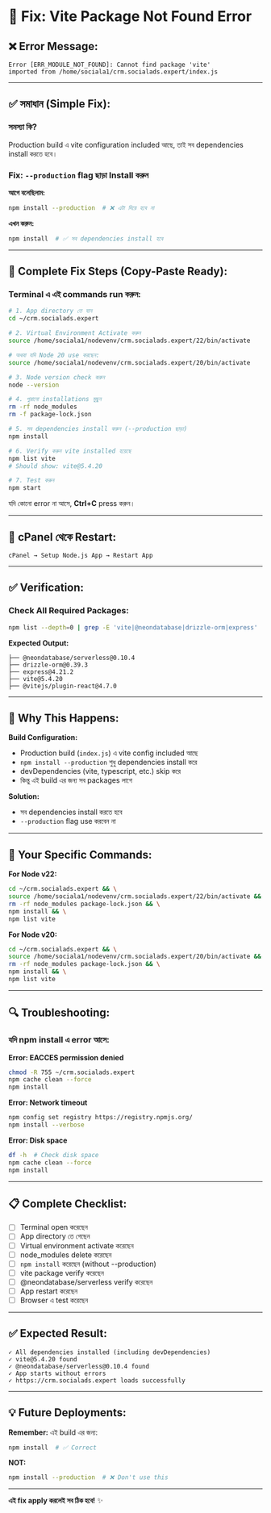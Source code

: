 # 🔧 Fix: Vite Package Not Found Error

## ❌ Error Message:

```
Error [ERR_MODULE_NOT_FOUND]: Cannot find package 'vite' 
imported from /home/sociala1/crm.socialads.expert/index.js
```

---

## ✅ সমাধান (Simple Fix):

### সমস্যা কি?
Production build এ vite configuration included আছে, তাই সব dependencies install করতে হবে।

### Fix: `--production` flag ছাড়া Install করুন

**আগে বলেছিলাম:**
```bash
npm install --production  # ❌ এটা দিয়ে হবে না
```

**এখন করুন:**
```bash
npm install  # ✅ সব dependencies install হবে
```

---

## 🚀 Complete Fix Steps (Copy-Paste Ready):

### Terminal এ এই commands run করুন:

```bash
# 1. App directory তে যান
cd ~/crm.socialads.expert

# 2. Virtual Environment Activate করুন
source /home/sociala1/nodevenv/crm.socialads.expert/22/bin/activate

# অথবা যদি Node 20 use করছেন:
source /home/sociala1/nodevenv/crm.socialads.expert/20/bin/activate

# 3. Node version check করুন
node --version

# 4. পুরানো installations মুছুন
rm -rf node_modules
rm -f package-lock.json

# 5. সব dependencies install করুন (--production ছাড়া)
npm install

# 6. Verify করুন vite installed হয়েছে
npm list vite
# Should show: vite@5.4.20

# 7. Test করুন
npm start
```

যদি কোনো error না আসে, **Ctrl+C** press করুন।

---

## 🔄 cPanel থেকে Restart:

```
cPanel → Setup Node.js App → Restart App
```

---

## ✅ Verification:

### Check All Required Packages:
```bash
npm list --depth=0 | grep -E 'vite|@neondatabase|drizzle-orm|express'
```

**Expected Output:**
```
├── @neondatabase/serverless@0.10.4
├── drizzle-orm@0.39.3
├── express@4.21.2
├── vite@5.4.20
├── @vitejs/plugin-react@4.7.0
```

---

## 📝 Why This Happens:

**Build Configuration:**
- Production build (`index.js`) এ vite config included আছে
- `npm install --production` শুধু dependencies install করে
- devDependencies (vite, typescript, etc.) skip করে
- কিন্তু এই build এর জন্য সব packages লাগে

**Solution:**
- সব dependencies install করতে হবে
- `--production` flag use করবেন না

---

## 🎯 Your Specific Commands:

**For Node v22:**
```bash
cd ~/crm.socialads.expert && \
source /home/sociala1/nodevenv/crm.socialads.expert/22/bin/activate && \
rm -rf node_modules package-lock.json && \
npm install && \
npm list vite
```

**For Node v20:**
```bash
cd ~/crm.socialads.expert && \
source /home/sociala1/nodevenv/crm.socialads.expert/20/bin/activate && \
rm -rf node_modules package-lock.json && \
npm install && \
npm list vite
```

---

## 🔍 Troubleshooting:

### যদি npm install এ error আসে:

**Error: EACCES permission denied**
```bash
chmod -R 755 ~/crm.socialads.expert
npm cache clean --force
npm install
```

**Error: Network timeout**
```bash
npm config set registry https://registry.npmjs.org/
npm install --verbose
```

**Error: Disk space**
```bash
df -h  # Check disk space
npm cache clean --force
npm install
```

---

## 📋 Complete Checklist:

- [ ] Terminal open করেছেন
- [ ] App directory তে গেছেন
- [ ] Virtual environment activate করেছেন
- [ ] node_modules delete করেছেন
- [ ] `npm install` করেছেন (without --production)
- [ ] vite package verify করেছেন
- [ ] @neondatabase/serverless verify করেছেন
- [ ] App restart করেছেন
- [ ] Browser এ test করেছেন

---

## ✅ Expected Result:

```
✓ All dependencies installed (including devDependencies)
✓ vite@5.4.20 found
✓ @neondatabase/serverless@0.10.4 found
✓ App starts without errors
✓ https://crm.socialads.expert loads successfully
```

---

## 💡 Future Deployments:

**Remember:** এই build এর জন্য:
```bash
npm install  # ✅ Correct
```

**NOT:**
```bash
npm install --production  # ❌ Don't use this
```

---

**এই fix apply করলেই সব ঠিক হবে!** ✨
